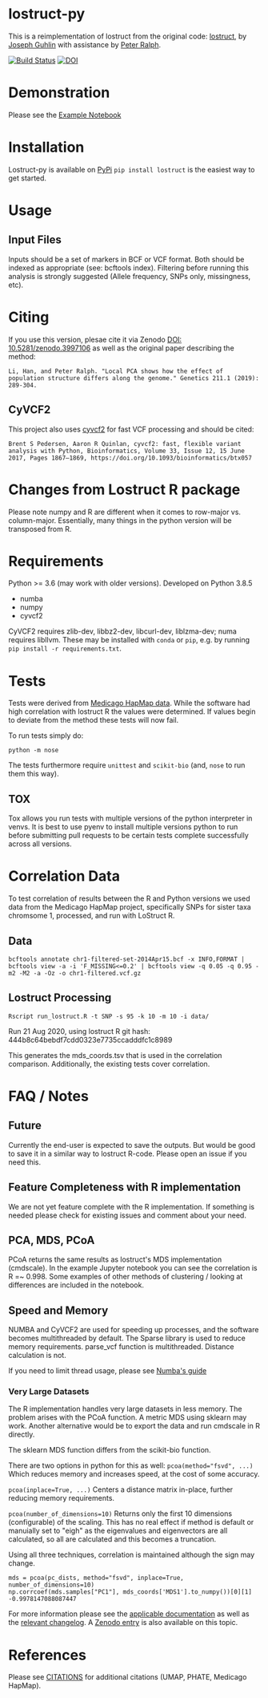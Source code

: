 # lostruct-py

This is a reimplementation of lostruct from the original code: [lostruct](https://github.com/petrelharp/local_pca),
by [Joseph Guhlin](https://github.com/jguhlin) with assistance by [Peter Ralph](https://github.com/petrelharp).

[![Build Status](https://travis-ci.org/jguhlin/lostruct-py.svg?branch=master)](https://travis-ci.org/jguhlin/lostruct-py)
[![DOI](https://zenodo.org/badge/DOI/10.5281/zenodo.3997106.svg)](https://doi.org/10.5281/zenodo.3997106)

# Demonstration
Please see the [Example Notebook](https://nbviewer.jupyter.org/github/jguhlin/lostruct-py/blob/master/Lostruct%20Example.ipynb)

# Installation
Lostruct-py is available on [PyPi](https://pypi.org/project/lostruct/)
```pip install lostruct``` is the easiest way to get started.

# Usage

## Input Files
Inputs should be a set of markers in BCF or VCF format. Both should be indexed as appropriate (see: bcftools index). Filtering before running this analysis is strongly suggested (Allele frequency, SNPs only, missingness, etc).

# Citing
If you use this version, plesae cite it via Zenodo [DOI: 10.5281/zenodo.3997106](https://doi.org/10.5281/zenodo.3997106)
as well as the original paper describing the method:
```
Li, Han, and Peter Ralph. "Local PCA shows how the effect of population structure differs along the genome." Genetics 211.1 (2019): 289-304.
```

## CyVCF2
This project also uses [cyvcf2](https://github.com/brentp/cyvcf2) for fast VCF processing and should be cited:

```
Brent S Pedersen, Aaron R Quinlan, cyvcf2: fast, flexible variant analysis with Python, Bioinformatics, Volume 33, Issue 12, 15 June 2017, Pages 1867–1869, https://doi.org/10.1093/bioinformatics/btx057
```

# Changes from Lostruct R package
Please note numpy and R are different when it comes to row-major vs. column-major. Essentially, many things in the python version will be transposed from R.

# Requirements
Python >= 3.6 (may work with older versions). Developed on Python 3.8.5

* numba
* numpy
* cyvcf2

CyVCF2 requires zlib-dev, libbz2-dev, libcurl-dev, liblzma-dev; numa requires libllvm.
These may be installed with `conda` or `pip`, e.g. by running `pip install -r requirements.txt`.

# Tests

Tests were derived from [Medicago HapMap data](http://www.medicagohapmap.org/downloads/Mt40/Mt4.0_HapMap_README.pdf). While the software had high correlation with lostruct R the values were determined. If values begin to deviate from the method these tests will now fail.

To run tests simply do:
```
python -m nose
```

The tests furthermore require `unittest` and `scikit-bio` (and, `nose` to run them this way).

## TOX
Tox allows you run tests with multiple versions of the python interpreter in venvs. It is best to use pyenv to install multiple versions python to run before submitting pull requests to be certain tests complete successfully across all versions.

# Correlation Data
To test correlation of results between the R and Python versions we used data from the Medicago HapMap project, specifically SNPs for sister taxa chromsome 1, processed, and run with LoStruct R.

## Data
```bcftools annotate chr1-filtered-set-2014Apr15.bcf -x INFO,FORMAT | bcftools view -a -i 'F_MISSING<=0.2' | bcftools view -q 0.05 -q 0.95 -m2 -M2 -a -Oz -o chr1-filtered.vcf.gz```

## Lostruct Processing
```Rscript run_lostruct.R -t SNP -s 95 -k 10 -m 10 -i data/```

Run 21 Aug 2020, using lostruct R git hash: 444b8c64bebdf7cdd0323e7735ccadddfc1c8989

This generates the mds_coords.tsv that is used in the correlation comparison. Additionally, the existing tests cover correlation.

# FAQ / Notes

## Future
Currently the end-user is expected to save the outputs. But would be good to save it in a similar way to lostruct R-code. Please open an issue if you need this.

## Feature Completeness with R implementation
We are not yet feature complete with the R implementation. If something is needed please check for existing issues and comment about your need.

## PCA, MDS, PCoA
PCoA returns the same results as lostruct's MDS implementation (cmdscale). In the example Jupyter notebook you can see the correlation is R =~ 0.998. Some examples of other methods of clustering / looking at differences are included in the notebook.

## Speed and Memory
NUMBA and CyVCF2 are used for speeding up processes, and the software becomes multithreaded by default. The Sparse library is used to reduce memory requirements. parse_vcf function is multithreaded. Distance calculation is not.

If you need to limit thread usage, please see [Numba's guide](https://numba.pydata.org/numba-doc/latest/user/threading-layer.html#setting-the-number-of-threads)

### Very Large Datasets
The R implementation handles very large datasets in less memory. The problem arises with the PCoA function. A metric MDS using sklearn may work. Another alternative would be to export the data and run cmdscale in R directly.

The sklearn MDS function differs from the scikit-bio function.

There are two options in python for this as well:
```pcoa(method="fsvd", ...)```
Which reduces memory and increases speed, at the cost of some accuracy.

```pcoa(inplace=True, ...)```
Centers a distance matrix in-place, further reducing memory requirements.

```pcoa(number_of_dimensions=10)```
Returns only the first 10 dimensions (configurable) of the scaling. This has no real effect if method is default or manuially set to "eigh" as the eigenvalues and eigenvectors are all calculated, so all are calculated and this becomes a truncation.

Using all three techniques, correlation is maintained although the sign may change.
```
mds = pcoa(pc_dists, method="fsvd", inplace=True, number_of_dimensions=10)
np.corrcoef(mds.samples["PC1"], mds_coords['MDS1'].to_numpy())[0][1]
-0.9978147088087447
```

For more information please see the [applicable documentation](http://scikit-bio.org/docs/0.5.4/generated/generated/skbio.stats.ordination.pcoa.html) as well as the [relevant changelog](https://github.com/biocore/scikit-bio/blob/master/CHANGELOG.md#version-054-2018-08-23). A [Zenodo entry](https://zenodo.org/record/1404403) is also available on this topic.

# References

Please see [CITATIONS](Citations.md) for additional citations (UMAP, PHATE, Medicago HapMap).